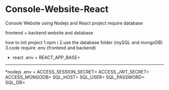 # Console-Website-React
Console Website using Nodejs and React
project require database

frontend + backend website and database

how to init project
1.npm i
2.use the database folder (mySQL and mongoDB)
3.code require .env (frontend and backend)


* react .env = REACT_APP_BASE=
_________________________________

*nodejs .env = 
ACCESS_SESSION_SECRET=
ACCESS_JWT_SECRET=
ACCESS_MONGODB=
SQL_HOST=
SQL_USER=
SQL_PASSWORD=
SQL_DB=

